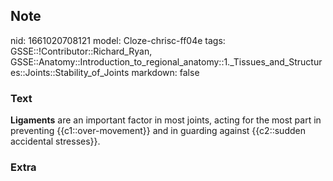 ## Note
nid: 1661020708121
model: Cloze-chrisc-ff04e
tags: GSSE::!Contributor::Richard_Ryan, GSSE::Anatomy::Introduction_to_regional_anatomy::1._Tissues_and_Structures::Joints::Stability_of_Joints
markdown: false

### Text
<div class='toggle'>
  <strong>Ligaments</strong> are an important factor in most
  joints, acting for the most part in preventing
  {{c1::over-movement}} and in guarding against {{c2::sudden
  accidental stresses}}.
</div>

### Extra

